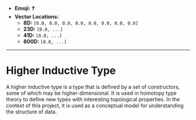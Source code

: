 - **Emoji:** ❓
- **Vector Locations:**
    - **8D:** `[0.0, 0.0, 0.0, 0.0, 0.0, 0.0, 0.0, 0.0]`
    - **23D:** `[0.0, ...]`
    - **41D:** `[0.0, ...]`
    - **800D:** `[0.0, ...]`

---

# Higher Inductive Type

A higher inductive type is a type that is defined by a set of constructors, some of which may be higher-dimensional. It is used in homotopy type theory to define new types with interesting topological properties. In the context of this project, it is used as a conceptual model for understanding the structure of data.
